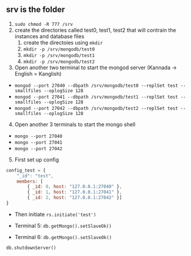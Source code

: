 ## srv is the folder

1. ```sudo chmod -R 777 /srv```
2. create the directories called test0, test1, test2 that will contrain the instances and database files
   1. create the directoies using ```mkdir```
   2. ```mkdir -p /srv/mongodb/test0```
   3. ```mkdir -p /srv/mongodb/test1```
   4. ```mkdir -p /srv/mongodb/test2```
3. Open another two terminal to start the mongod server (Kannada -> English = Kanglish)
* ```mongod --port 27040 --dbpath /srv/mongodb/test0 --replSet test --smallfiles --oplogSize 128```
* ```mongod --port 27041 --dbpath /srv/mongodb/test1 --replSet test --smallfiles --oplogSize 128```
* ```mongod --port 27042 --dbpath /srv/mongodb/test2 --replSet test --smallfiles --oplogSize 128```
4. Open another 3 terminals to start the mongo shell
* ```mongo --port 27040```
* ```mongo --port 27041```
* ```mongo --port 27042```

5.  First set up config
```javascript
config_test = {
    "_id": "test",
    members: [
        { _id: 0, host: "127.0.0.1:27040" },
        { _id: 1, host: "127.0.0.1:27041" },
        { _id: 2, host: "127.0.0.1:27042" }]
}
```
* Then initiate
```rs.initiate('test')```

* Terminal 5: 
```db.getMongo().setSlaveOk()```
* Terminal 6: 
```db.getMongo().setSlaveOk()```

```db.shutdownServer()```